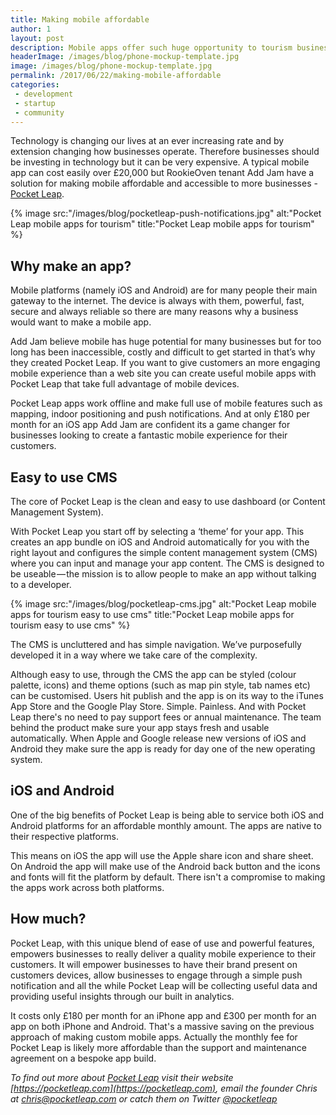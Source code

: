 ```yaml
---
title: Making mobile affordable
author: 1
layout: post
description: Mobile apps offer such huge opportunity to tourism businesses. Pocket Leap aims to make mobile apps affordable and accessible to tourism businesses
headerImage: /images/blog/phone-mockup-template.jpg
image: /images/blog/phone-mockup-template.jpg
permalink: /2017/06/22/making-mobile-affordable
categories:
 - development
 - startup
 - community
---
```

Technology is changing our lives at an ever increasing rate and by extension changing how businesses operate. Therefore businesses should be investing in technology but it can be very expensive. A typical mobile app can cost easily over £20,000 but RookieOven tenant Add Jam have a solution for making mobile affordable and accessible to more businesses - [Pocket Leap](https://pocketleap.com).

{% image src:"/images/blog/pocketleap-push-notifications.jpg" alt:"Pocket Leap mobile apps for tourism" title:"Pocket Leap mobile apps for tourism" %}

## Why make an app?
Mobile platforms (namely iOS and Android) are for many people their main gateway to the internet. The device is always with them, powerful, fast, secure and always reliable so there are many reasons why a business would want to make a mobile app.

Add Jam believe mobile has huge potential for many businesses but for too long has been inaccessible, costly and difficult to get started in that’s why they created Pocket Leap. If you want to give customers an more engaging mobile experience than a web site you can create useful mobile apps with Pocket Leap that take full advantage of mobile devices.

Pocket Leap apps work offline and make full use of mobile features such as mapping, indoor positioning and push notifications. And at only £180 per month for an iOS app Add Jam are confident its a game changer for businesses looking to create a fantastic mobile experience for their customers.

## Easy to use CMS
The core of Pocket Leap is the clean and easy to use dashboard (or Content Management System).

With Pocket Leap you start off by selecting a ‘theme’ for your app. This creates an app bundle on iOS and Android automatically for you with the right layout and configures the simple content management system (CMS) where you can input and manage your app content. The CMS is designed to be useable — the mission is to allow people to make an app without talking to a developer.

{% image src:"/images/blog/pocketleap-cms.jpg" alt:"Pocket Leap mobile apps for tourism easy to use cms" title:"Pocket Leap mobile apps for tourism easy to use cms" %}

The CMS is uncluttered and has simple navigation. We’ve purposefully developed it in a way where we take care of the complexity.

Although easy to use, through the CMS the app can be styled (colour palette, icons) and theme options (such as map pin style, tab names etc) can be customised. Users hit publish and the app is on its way to the iTunes App Store and the Google Play Store. Simple. Painless. And with Pocket Leap there's no need to pay support fees or annual maintenance. The team behind the product make sure your app stays fresh and usable automatically. When Apple and Google release new versions of iOS and Android they make sure the app is ready for day one of the new operating system.

## iOS and Android
One of the big benefits of Pocket Leap is being able to service both iOS and Android platforms for an affordable monthly amount. The apps are native to their respective platforms.

This means on iOS the app will use the Apple share icon and share sheet. On Android the app will make use of the Android back button and the icons and fonts will fit the platform by default. There isn't a compromise to making the apps work across both platforms.

## How much?
Pocket Leap, with this unique blend of ease of use and powerful features, empowers businesses to really deliver a quality mobile experience to their customers. It will empower businesses to have their brand present on customers devices, allow businesses to engage through a simple push notification and all the while Pocket Leap will be collecting useful data and providing useful insights through our built in analytics.

It costs only £180 per month for an iPhone app and £300 per month for an app on both iPhone and Android. That's a massive saving on the previous approach of making custom mobile apps. Actually the monthly fee for Pocket Leap is likely more affordable than the support and maintenance agreement on a bespoke app build.

_To find out more about [Pocket Leap](https://pocketleap.com) visit their website [https://pocketleap.com](https://pocketleap.com), email the founder Chris at chris@pocketleap.com or catch them on Twitter [@pocketleap](https://twitter.com/pocketleap)_
